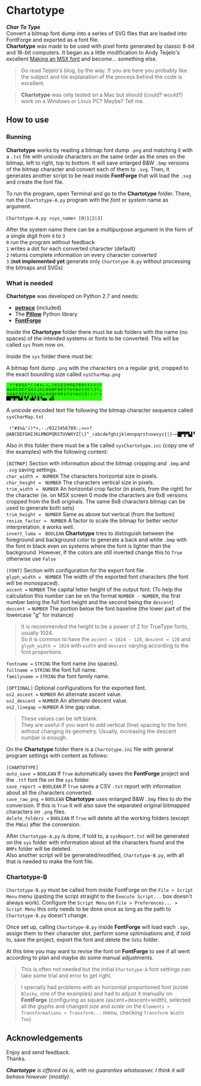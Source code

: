 # Chartotype  

***Char To Type***  
Convert a bitmap font dump into a series of SVG files that are loaded into FontForge and exported as a font file.  
**Chartotype** was made to be used with pixel fonts generated by classic 8-bit and 16-bit computers. It began as a little modification to Andy Teijelo's excellent [Making an MSX font](http://www.ateijelo.com/blog/2016/09/13/making-an-msx-font) and become... something else.  

> Go read Teijelo's blog, by the way. If you are here you probably like the subject and his explanation of the process behind the code is excellent.  

> **Chartotype** was only tested on a Mac but should (could? would?) work on a Windows or Linux PC? Maybe? Tell me.  

## How to use  

### Running  

**Chartotype** works by reading a bitmap font dump `.png` and matching it with a `.txt` file with *unicode* characters on the same order as the ones on the bitmap, left to right, top to bottom. It will save enlarged B&W `.bmp` versions of the bitmap character and convert each of them to `.svg`. Then, it generates another script to be read inside **FontForge** that will load the `.svg` and create the font file.  

To run the program, open Terminal and go to the **Chartotype** folder. There, run the `Chartotype-A.py` program with the *font* or *system* name as argument.  

`Chartotype-A.py <sys_name> [0|1|2|3]`  

After the system name there can be a multipurpose argument in the form of a single digit from `0` to `3`  
`0` run the program without feedback  
`1` writes a dot for each converted character (default)  
`2` returns complete information on every character converted  
`3` (**not implemented yet** generate only  `Chartotype-B.py` without processing the bitmaps and SVGs)  

### What is needed  

**Chartotype** was developed on Python 2.7 and needs:  
- [**potrace**](http://potrace.sourceforge.net) (included)  
- The [**Pillow**](https://pillow.readthedocs.io/en/stable/#) Python library  
- [**FontForge**](https://fontforge.github.io/en-US/)  

Inside the **Chartotype** folder there must be sub folders with the name (no spaces) of the intended systems or fonts to be converted. This will be called `sys` from now on.  

Inside the `sys` folder there must be:  

A bitmap font dump `.png` with the characters on a regular grid, cropped to the exact bounding size called `sysCharMap.png`  

![CoCo character map](https://github.com/farique1/Chartotype/blob/master/CoCoCharMap.png?raw=true)  

A *unicode* encoded text file following the bitmap character sequence called `sysCharMap.txt`  
```
 !"#$%&'()*+,-./0123456789:;<=>?@ABCDEFGHIJKLMNOPQRSTUVWXYZ[\]^_↑abcdefghijklmnopqrstuvwxyz{|}~←█▛▜▀▙▌▚▘▟▞▐▝▄▖▗▒
 ```

Also in this folder there must be a file called `sysChartotype.ini` (copy one of the examples) with the following content:  

`[BITMAP]` Section with information about the bitmap cropping and `.bmp` and `.svg` saving settings.  
`char_width = ` `NUMBER` The characters horizontal size in pixels.  
`char_height = ` `NUMBER` The characters vertical size in pixels.  
`trim_width = ` `NUMBER` An horizontal crop factor (in pixels, from the right) for the character (ie. on MSX screen 0 mode the characters are 6x8 versions cropped from the 8x8 originals. The same 8x8 characters bitmap can be used to generate both sets)  
`trim_height = ` `NUMBER` Same as above but vertical (from the bottom)  
`resize_factor = ` `NUMBER` A factor to scale the bitmap for better vector interpretation. `8` works well.  
`invert_luma = ` `BOOLEAN` **Chartotype** tries to distinguish between the foreground and background color to generate a back and white `.bmp` with the font in black even on systems where the font is lighter than the background. However, If the colors are still inverted change this to `True` otherwise use `False`  

`[FONT]` Section with configuration for the export font file .  
`glyph_width = ` `NUMBER` The width of the exported font characters (the font will be monospaced).  
`ascent =` `NUMBER` The capital letter height of the output font. (To help the calculation this number can be on the format `NUMBER - NUMBER`, the first number being the full font height and the second being the `descent`)  
`descent =` `NUMBER` The portion below the font baseline (the lower part of the lowercase "g" for instance)  

> It is recommended the height to be a power of 2 for TrueType fonts, usually 1024.  
> So it is common to have the `ascent = 1024 - 128`,  `descent = 128` and `glyph_width = 1024` with `width` and `descent` varying according to the font proportions.  

`fontname =` `STRING` the font name (no spaces).  
`fullname =`  `STRING` the font full name.  
`familyname =`  `STRING` the font family name.  

`[OPTIONAL]` Optional configurations for the exported font.  
`os2_ascent =` `NUMBER` An alternate ascent value.  
`os2_descent =` `NUMBER` An alternate descent value.  
`os2_linegap =` `NUMBER` A line gap value.  

> These values can be left blank.  
> They are useful if you want to add vertical (line) spacing to the font without changing its geometry. Usually, increasing the descent number is enough.  

On the **Chartotype** folder there is a `Chartotype.ini` file with general program settings with content as follows:  

`[CHARTOTYPE]`  
`auto_save =` `BOOLEAN` If `True` automatically saves the **FontForge** project and the `.ttf` font file on the `sys` folder.  
`save_report =` `BOOLEAN` If `True` saves a CSV `.txt` report with information about all the characters converted.  
`save_raw_png =` `BOOLEAN` **Chartotype** uses enlarged B&W `.bmp` files to do the conversion. If this is `True` it will also save the separated original bitmapped characters on `.png` files.  
`delete_folders =` `BOOLEAN` If `True` will delete all the working folders (except the `PNGs`) after the conversion.  

After `Chartotype-A.py` is done, if told to, a `sysReport.txt` will be generated on the `sys` folder with information about all the characters found and the `BMPs` folder will be deleted.  
Also another script will be generated/modified, `Chartotype-B.py`, with all that is needed to make the font file.  

### Chartotype-B  

`Chartotype-B.py` must be called from inside FontForge on the `File > Script Menu` menu (pasting the script straight to the `Execute Script...` box doesn't always work). Configure the `Script Menu` on `File > Preferences... > Script Menu` this only needs to be done once as long as the path to `Chartotype-B.py` doesn't change.  

Once set up, calling `Chartotype-B.py` inside **FontForge** will load each `.sgv`, assign them to their character slot, perform some optimisations and, if told to, save the project, export the font and delete the `SVGs` folder.  

At this time you may want to revise the font on **FontForge** to see if all went according to plan and maybe do some manual adjustments.  

>This is often not needed but the initial `Chartotype-A` font settings can take some trial and error to get right.  

> I specially had problems with an horizontal proportioned font (`A2600 Blocky`, one of the examples) and had to adjust it manually on **FontForge** (configuring as square (ascent+descent=width), selected all the glyphs and changed *size* and *scale* on the `Elements > Transformations > Transform...` menu, checking `Transform Width Too`)  


## Acknowledgements  

Enjoy and send feedback.  
Thanks.  

***Chartotype** is offered as is, with no guaranties whatsoever. I think it will behave however (mostly).*  

